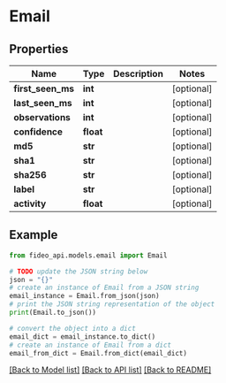 # Email


## Properties

Name | Type | Description | Notes
------------ | ------------- | ------------- | -------------
**first_seen_ms** | **int** |  | [optional] 
**last_seen_ms** | **int** |  | [optional] 
**observations** | **int** |  | [optional] 
**confidence** | **float** |  | [optional] 
**md5** | **str** |  | [optional] 
**sha1** | **str** |  | [optional] 
**sha256** | **str** |  | [optional] 
**label** | **str** |  | [optional] 
**activity** | **float** |  | [optional] 

## Example

```python
from fideo_api.models.email import Email

# TODO update the JSON string below
json = "{}"
# create an instance of Email from a JSON string
email_instance = Email.from_json(json)
# print the JSON string representation of the object
print(Email.to_json())

# convert the object into a dict
email_dict = email_instance.to_dict()
# create an instance of Email from a dict
email_from_dict = Email.from_dict(email_dict)
```
[[Back to Model list]](../README.md#documentation-for-models) [[Back to API list]](../README.md#documentation-for-api-endpoints) [[Back to README]](../README.md)


